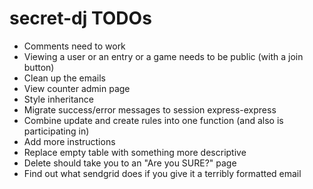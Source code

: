 # secret-dj TODOs

- Comments need to work
- Viewing a user or an entry or a game needs to be public (with a join button)
- Clean up the emails
- View counter admin page
- Style inheritance
- Migrate success/error messages to session express-express
- Combine update and create rules into one function (and also is participating in)
- Add more instructions
- Replace empty table with something more descriptive
- Delete should take you to an "Are you SURE?" page
- Find out what sendgrid does if you give it a terribly formatted email
